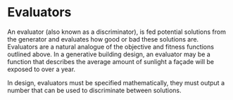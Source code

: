# Evaluators

An evaluator (also known as a discriminator), is fed potential solutions from the generator and evaluates how good or bad these solutions are. Evaluators are a natural analogue of the objective and fitness functions outlined above. In a generative building design, an evaluator may be a function that describes the average amount of sunlight a façade will be exposed to over a year. 

In design, evaluators must be specified mathematically, they must output a number that can be used to discriminate between solutions. 

